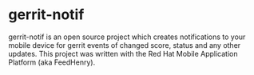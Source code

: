 # gerrit-notif
gerrit-notif is an open source project which creates notifications to your mobile device for gerrit events of changed score, status and any other updates. This project was written with the Red Hat Mobile Application Platform (aka FeedHenry).
